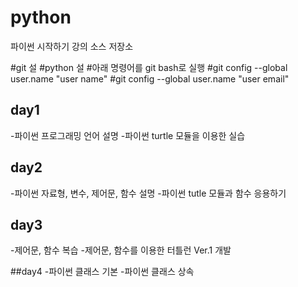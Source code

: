 ﻿# python
파이썬 시작하기 강의 소스 저장소

#git 설
#python 설
#아래 명령어를 git bash로 실행
#git config --global user.name "user name"
#git config --global user.name "user email"

## day1
-파이썬 프로그래밍 언어 설명
-파이썬 turtle 모듈을 이용한 실습

## day2
-파이썬 자료형, 변수, 제어문, 함수 설명
-파이썬 tutle 모듈과 함수 응용하기

## day3
-제어문, 함수 복습
-제어문, 함수를 이용한 터틀런 Ver.1 개발

##day4
-파이썬 클래스 기본
-파이썬 클래스 상속
